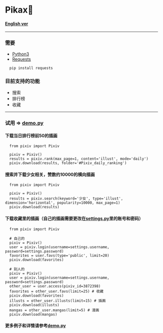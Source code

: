 # Pikax:unicorn:
#### [English ver](https://github.com/Redcxx/Pixiv-Crawler/blob/master/README.en.md)
---
### 需要
- [Python3](https://www.python.org/downloads/)
- [Requests](https://2.python-requests.org/en/master/)
```
  pip install requests
```
### 目前支持的功能
- 搜索
- 排行榜
- 收藏
---
### 试用 => [demo.py](https://github.com/Redcxx/Pixiv-Crawler/blob/master/demo.py)
#### 下载当日排行榜前50的插画
````
  from pixiv import Pixiv
  
  pixiv = Pixiv()
  results = pixiv.rank(max_page=1, content='illust', mode='daily')
  pixiv.download(results, folder='#Pixiv_daily_ranking')
````
#### 搜索并下载少女相关，赞数约10000的横向插画
````
  from pixiv import Pixiv

  pixiv = Pixiv()
  results = pixiv.search(keyword='少女', type='illust', dimension='horizontal', popularity=10000, max_page=1)
  pixiv.download(results)
````
#### 下载收藏里的插画（自己的插画需要更改在[settings.py](https://github.com/Redcxx/Pixiv-Crawler/blob/master/settings.py)里的账号和密码）
````
  from pixiv import Pixiv

  # 自己的
  pixiv = Pixiv()
  user = pixiv.login(username=settings.username, password=settings.password)
  favorites = user.favs(type='public', limit=20)
  pixiv.download(favorites)

  # 别人的
  pixiv = Pixiv()
  user = pixiv.login(username=settings.username, password=settings.password)
  other_user = user.access(pixiv_id=3872398)
  favorites = other_user.favs(limit=25) # 收藏
  pixiv.download(favorites)
  illusts = other_user.illusts(limit=15) # 插画
  pixiv.download(illusts)
  mangas = other_user.mangas(limit=5) # 漫画
  pixiv.download(mangas)
````
#### 更多例子和详情请参考[demo.py](https://github.com/Redcxx/Pixiv-Crawler/blob/master/demo.py)

